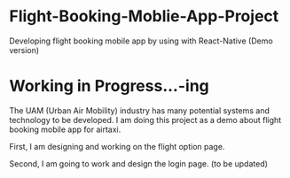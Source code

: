 # Flight-Booking-Moblie-App-Project

Developing flight booking mobile app by using with React-Native (Demo version)

# Working in Progress...-ing

The UAM (Urban Air Mobility) industry has many potential systems and technology to be developed.
I am doing this project as a demo about flight booking mobile app for airtaxi.

First, I am designing and working on the flight option page.

Second, I am going to work and design the login page.
(to be updated)

